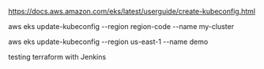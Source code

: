 https://docs.aws.amazon.com/eks/latest/userguide/create-kubeconfig.html

aws eks update-kubeconfig --region region-code --name my-cluster

aws  eks  update-kubeconfig --region us-east-1  --name   demo

testing terraform with Jenkins